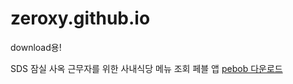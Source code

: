 # zeroxy.github.io
download용!

SDS 잠실 사옥 근무자를 위한 사내식당 메뉴 조회 페블 앱 [pebob 다운로드](http://zeroxy.github.io/pebob.pbw)
